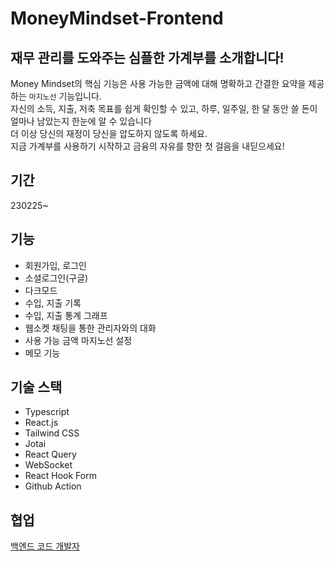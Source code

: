 # MoneyMindset-Frontend

## 재무 관리를 도와주는 심플한 가계부를 소개합니다! 
Money Mindset의 핵심 기능은 사용 가능한 금액에 대해 명확하고 간결한 요약을 제공하는 `마지노선` 기능입니다.  <br />
자신의 소득, 지출, 저축 목표를 쉽게 확인할 수 있고, 하루, 일주일, 한 달 동안 쓸 돈이 얼마나 남았는지 한눈에 알 수 있습니다 <br />
더 이상 당신의 재정이 당신을 압도하지 않도록 하세요. <br />
지금 가계부를 사용하기 시작하고 금융의 자유를 향한 첫 걸음을 내딛으세요!

## 기간
230225~

## 기능
- 회원가입, 로그인
- 소셜로그인(구글)
- 다크모드
- 수입, 지출 기록
- 수입, 지출 통계 그래프
- 웹소켓 채팅을 통한 관리자와의 대화
- 사용 가능 금액 마지노선 설정
- 메모 기능

## 기술 스택
- Typescript
- React.js
- Tailwind CSS
- Jotai
- React Query
- WebSocket
- React Hook Form
- Github Action

## 협업
[백엔드 코드 개발자](https://github.com/HoonDongKang/Money-Mindset-Back-End)

